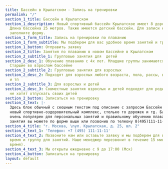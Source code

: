 ```yaml
---
title: Бассейн в Крылатском - Запись на тренировки
permalink: "/"
section_1_title: Бассейн в Крылатском
section_1_description: Новый спортивный бассейн Крылатское имеет 8 дорожек для плавания.
  Длина бассейна 25 метров. Также имеется детский бассейн. Для записи на тренировки
  заполните форму.
section_1_form_title: Запись на тренировки по плаванию
section_1_form_subtitle: Мы подберем для вас удобное время занятий и тренера
section_1_button: Отправить заявку
section_2_title: Занятия по плаванию в новом бассейне в Крылатском
section_2_subtitle_1: Групповые занятия для  детей
section_2_desc_1: Обучение плаванию с 4х лет. Младшие группы занимаются в лягушатнике.
  Старшие во взрослом бассейне
section_2_subtitle_2: Групповые занятия для взрослых
section_2_desc_2: Подходят для взрослых любого возраста, пола, рассы, вероисповедания
  и тп
section_2_subtitle_3: Для взрослых и детей
section_2_desc_3: Совместные занятия взрослых и детей подходят для родителей, которые
  не хотят отпускать своих детей
section_2_button: Записаться на тренировку
section_3_text: |-
  Здесь блок обычный с сеошным текстом под описание с запросом Бассейн в крылатском, это
  новый спортивно-оздоровительный комплекс, столько то дорожек и тд. Бассейн крылатское
  очень популярен для персональных занятий и правильному обучению плавания. Записаться на
  занятия вы можете по форме выше или позвонив по телеону 8(495)111-11- 11
section_4_title: "г. Москва, \nул. Крылатская, д. 25, вл. 2"
section_4_text_1: 'Телефон: +7 (495) 111-11-11'
section_4_text_2: Позвоните нам или оставьте заявку и мы подберем для вас удобное
  время и группу для занятий. Наше менеджер перезвонит в течение 15 минут (в рабочее
  время).
section_4_text_3: Мы открыты ежедневно с 9 до 17:00 (Мск)
section_4_button: Записаться на тренировку
layout: default
---
```



